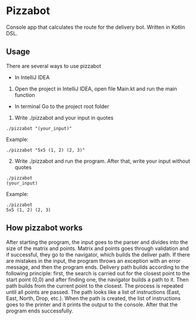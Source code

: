 # Pizzabot

Console app that сalculates the route for the delivery bot. Written in Kotlin DSL.

## Usage

There are several ways to use pizzabot

* In IntelliJ IDEA
1. Open the project in IntelliJ IDEA, open file Main.kt and run the main function

* In terminal
Go to the project root folder

1. Write ./pizzabot and your input in quotes
```
./pizzabot "(your_input)"
```
Example:
```
./pizzabot "5x5 (1, 2) (2, 3)"
```

2. Write ./pizzabot and run the program. After that, write your input without quotes
```
./pizzabot
(your_input)
```
Example:
```
./pizzabot
5x5 (1, 2) (2, 3)
```

## How pizzabot works

After starting the program, the input goes to the parser and divides into the size of the matrix and points. Matrix and points goes through validation and if successful, they go to the navigator, which builds the deliver path. If there are mistakes in the input, the program throws an exception with an error message, and then the program ends. Delivery path builds according to the following principle: first, the search is carried out for the closest point to the start point (0,0) and after finding one, the navigator builds a path to it. Then path builds from the current point to the closest. The process is repeated until all points are passed. The path looks like a list of instructions (East, East, North, Drop, etc.). When the path is created, the list of instructions goes to the printer and it prints the output to the console. After that the program ends successfully.
